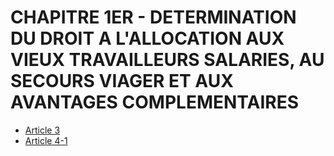 # CHAPITRE 1ER - DETERMINATION DU DROIT A L'ALLOCATION AUX VIEUX TRAVAILLEURS SALARIES, AU SECOURS VIAGER ET AUX AVANTAGES COMPLEMENTAIRES

- [Article 3](article-3.md)
- [Article 4-1](article-4-1.md)
